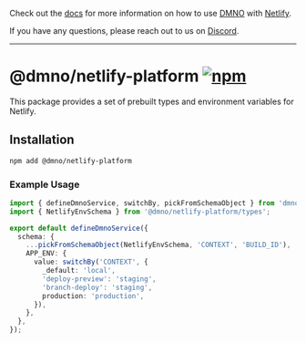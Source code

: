 Check out the [docs](https://dmno.dev/docs/platforms/netlify/) for more information on how to use [DMNO](https://dmno.dev) with [Netlify](https://netlify.com/).

If you have any questions, please reach out to us on [Discord](https://chat.dmno.dev).

----

# @dmno/netlify-platform [![npm](https://img.shields.io/npm/v/@dmno/netlify-platform)](https://www.npmjs.com/package/@dmno/netlify-platform)

This package provides a set of prebuilt types and environment variables for Netlify.

## Installation

```bash
npm add @dmno/netlify-platform
```

### Example Usage

```typescript
import { defineDmnoService, switchBy, pickFromSchemaObject } from 'dmno';
import { NetlifyEnvSchema } from '@dmno/netlify-platform/types';

export default defineDmnoService({
  schema: {
    ...pickFromSchemaObject(NetlifyEnvSchema, 'CONTEXT', 'BUILD_ID'),
    APP_ENV: {
      value: switchBy('CONTEXT', {
        _default: 'local',
        'deploy-preview': 'staging',
        'branch-deploy': 'staging',
        production: 'production',
      }),
    },
  },
});
```
